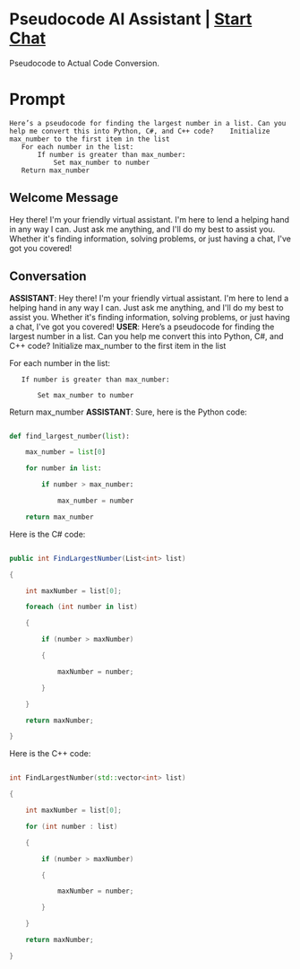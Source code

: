 

# Pseudocode AI Assistant | [Start Chat](https://gptcall.net/chat.html?data=%7B%22contact%22%3A%7B%22id%22%3A%22zY6tNH6fNenO4GVOgt2aI%22%2C%22flow%22%3Atrue%7D%7D)
Pseudocode to Actual Code Conversion.

# Prompt

```
Here’s a pseudocode for finding the largest number in a list. Can you help me convert this into Python, C#, and C++ code?    Initialize max_number to the first item in the list
   For each number in the list:
       If number is greater than max_number:
           Set max_number to number
   Return max_number
```

## Welcome Message
Hey there! I'm your friendly virtual assistant. I'm here to lend a helping hand in any way I can. Just ask me anything, and I'll do my best to assist you. Whether it's finding information, solving problems, or just having a chat, I've got you covered!

## Conversation

**ASSISTANT**: Hey there! I'm your friendly virtual assistant. I'm here to lend a helping hand in any way I can. Just ask me anything, and I'll do my best to assist you. Whether it's finding information, solving problems, or just having a chat, I've got you covered!
**USER**: Here’s a pseudocode for finding the largest number in a list. Can you help me convert this into Python, C#, and C++ code?    Initialize max_number to the first item in the list

   For each number in the list:

       If number is greater than max_number:

           Set max_number to number

   Return max_number
**ASSISTANT**: Sure, here is the Python code:

```python

def find_largest_number(list):

    max_number = list[0]

    for number in list:

        if number > max_number:

            max_number = number

    return max_number

```



Here is the C# code:

```c#

public int FindLargestNumber(List<int> list)

{

    int maxNumber = list[0];

    foreach (int number in list)

    {

        if (number > maxNumber)

        {

            maxNumber = number;

        }

    }

    return maxNumber;

}

```



Here is the C++ code:

```c++

int FindLargestNumber(std::vector<int> list)

{

    int maxNumber = list[0];

    for (int number : list)

    {

        if (number > maxNumber)

        {

            maxNumber = number;

        }

    }

    return maxNumber;

}

```


